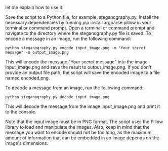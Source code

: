 let me explain how to use it:

Save the script to a Python file, for example, steganography.py.
Install the necessary dependencies by running pip install argparse pillow in your terminal or command prompt.
Open a terminal or command prompt and navigate to the directory where the steganography.py file is saved.
To encode a message in an image, run the following command:

`python steganography.py encode input_image.png -m "Your secret message" -o output_image.png`

This will encode the message "Your secret message" into the image input_image.png and save the result to output_image.png. If you don't provide an output file path, the script will save the encoded image to a file named encoded.png.

To decode a message from an image, run the following command:

`python steganography.py decode input_image.png`

This will decode the message from the image input_image.png and print it to the console.

Note that the input image must be in PNG format. The script uses the Pillow library to load and manipulate the images. Also, keep in mind that the message you want to encode should not be too long, as the maximum amount of information that can be embedded in an image depends on the image's dimensions.
